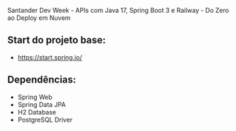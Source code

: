Santander Dev Week - APIs com Java 17, Spring Boot 3 e Railway - Do Zero ao Deploy em Nuvem

## Start do projeto base:

- https://start.spring.io/

## Dependências:

- Spring Web
- Spring Data JPA
- H2 Database
- PostgreSQL Driver
